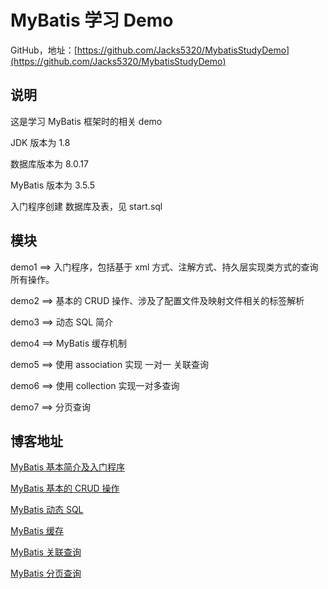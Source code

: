 # MyBatis 学习 Demo

GitHub，地址：[https://github.com/Jacks5320/MybatisStudyDemo](https://github.com/Jacks5320/MybatisStudyDemo)

## 说明

这是学习 MyBatis 框架时的相关 demo

JDK 版本为 1.8

数据库版本为 8.0.17

MyBatis 版本为 3.5.5

入门程序创建 数据库及表，见 start.sql

## 模块

demo1 ==> 入门程序，包括基于 xml 方式、注解方式、持久层实现类方式的查询所有操作。

demo2 ==> 基本的 CRUD 操作、涉及了配置文件及映射文件相关的标签解析

demo3 ==> 动态 SQL 简介

demo4 ==> MyBatis 缓存机制

demo5 ==> 使用 association 实现 一对一 关联查询

demo6 ==> 使用 collection 实现一对多查询

demo7 ==> 分页查询

## 博客地址

[MyBatis 基本简介及入门程序](https://blog.csdn.net/qq_44713454/article/details/103020636)

[MyBatis 基本的 CRUD 操作](https://blog.csdn.net/qq_44713454/article/details/108262486)

[MyBatis 动态 SQL](https://blog.csdn.net/qq_44713454/article/details/108353314)

[MyBatis 缓存](https://blog.csdn.net/qq_44713454/article/details/108423013)

[MyBatis 关联查询](https://blog.csdn.net/qq_44713454/article/details/110267788)

[MyBatis 分页查询](https://blog.csdn.net/qq_44713454/article/details/110328422)
